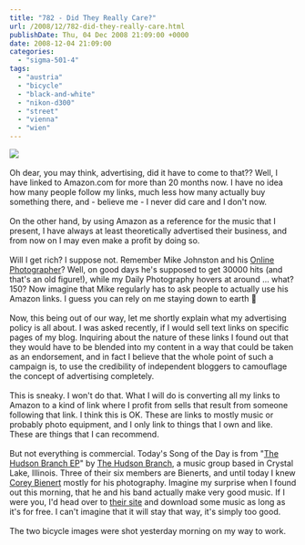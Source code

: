 ```yaml
---
title: "782 - Did They Really Care?"
url: /2008/12/782-did-they-really-care.html
publishDate: Thu, 04 Dec 2008 21:09:00 +0000
date: 2008-12-04 21:09:00
categories: 
  - "sigma-501-4"
tags: 
  - "austria"
  - "bicycle"
  - "black-and-white"
  - "nikon-d300"
  - "street"
  - "vienna"
  - "wien"
---
```

<a href="https://d25zfm9zpd7gm5.cloudfront.net/1200x1200/2008/20081203_083140_ps.jpg" target="_blank"><img src="https://d25zfm9zpd7gm5.cloudfront.net/0600x0600/2008/20081203_083140_ps.jpg"/></a><br/><br/>Oh dear, you may think, advertising, did it have to come to that?? Well, I have linked to Amazon.com for more than 20 months now. I have no idea how many people follow my links, much less how many actually buy something there, and - believe me - I never did care and I don't now. <br/><br/>On the other hand, by using Amazon as a reference for the music that I present, I have always at least theoretically advertised their business, and from now on I may even make a profit by doing so.<br/><br/>Will I get rich? I suppose not. Remember Mike Johnston and his <a href="http://theonlinephotographer.typepad.com/the_online_photographer/blog_index.html" target="_blank">Online Photographer</a>? Well, on good days he's supposed to get 30000 hits (and that's an old figure!), while my Daily Photography hovers at around ... what? 150? Now imagine that Mike regularly has to ask people to actually use his Amazon links. I guess you can rely on me staying down to earth 🙂<br/><br/><a href="https://d25zfm9zpd7gm5.cloudfront.net/1200x1200/2008/20081203_083613_ps.jpg" target="_blank"><img alt="" border="0" src="https://d25zfm9zpd7gm5.cloudfront.net/0150x0150/2008/20081203_083613_ps.jpg" style="margin: 10pt 0px 10px 0pt; float: right;"/></a> Now, this being out of our way, let me shortly explain what my advertising policy is all about. I was asked recently, if I would sell text links on specific pages of my blog. Inquiring about the nature of these links I found out that they would have to be blended into my content in a way that could be taken as an endorsement, and in fact I believe that the whole point of such a campaign is, to use the credibility of independent bloggers to camouflage the concept of advertising completely.<br/><br/>This is sneaky. I won't do that. What I will do is converting all my links to Amazon to a kind of link where I profit from sells that result from someone following that link. I think this is OK. These are links to mostly music or probably photo equipment, and I only link to things that I own and like. These are things that I can recommend. <br/><br/><a href="http://www.myspace.com/thehudsonbranch" target="_blank"><img alt="" border="0" src="http://i11.photobucket.com/albums/a174/ADVMAN/Other_Peoples_Images/cover.png" style="margin: 0pt 10px 0pt 0px; float: left;"/></a> But not everything is commercial. Today's Song of the Day is from "<a href="http://www.mediafire.com/?wgrefijh4od" target="_blank">The Hudson Branch EP</a>" by <a href="http://www.myspace.com/thehudsonbranch" target="_blank">The Hudson Branch</a>, a music group based in Crystal Lake, Illinois. Three of their six members are Bienerts, and until today I knew <a href="http://coreybienert.blogspot.com/" target="_blank">Corey Bienert</a> mostly for his photography. Imagine my surprise when I found out this morning, that he and his band actually make very good music. If I were you, I'd head over to <a href="http://thehudsonbranch.com/" target="_blank">their site</a> and download some music as long as it's for free.  I can't imagine that it will stay that way, it's simply too good.<br/><br/>The two bicycle images were shot yesterday morning on my way to work.

